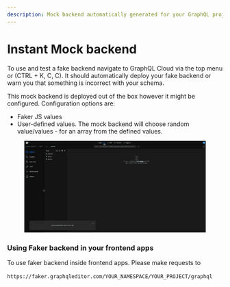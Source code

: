 ```yaml
---
description: Mock backend automatically generated for your GraphQL project
---
```


# Instant Mock backend

To use and test a fake backend navigate to GraphQL Cloud via the top menu or (CTRL + K, C, C). It should automatically deploy your fake backend or warn you that something is incorrect with your schema.&#x20;

This mock backend is deployed out of the box however it might be configured. Configuration options are:

* Faker JS values
* User-defined values. The mock backend will choose random value/values - for an array from the defined values.

<figure><img src="../../.gitbook/assets/mock backend prod.gif" alt=""><figcaption></figcaption></figure>

### Using Faker backend in your frontend apps

To use faker backend inside frontend apps. Please make requests to&#x20;

`https://faker.graphqleditor.com/YOUR_NAMESPACE/YOUR_PROJECT/graphql`

